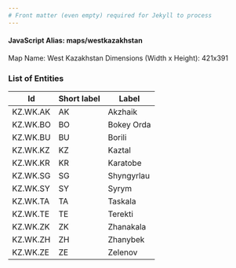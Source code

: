 ```yaml
---
# Front matter (even empty) required for Jekyll to process
---
```


#### JavaScript Alias: maps/westkazakhstan

Map Name: West Kazakhstan
Dimensions (Width x Height): 421x391





### List of Entities

 Id | Short label | Label
---|---|---
KZ.WK.AK|AK|Akzhaik
KZ.WK.BO|BO|Bokey Orda
KZ.WK.BU|BU|Borili
KZ.WK.KZ|KZ|Kaztal
KZ.WK.KR|KR|Karatobe
KZ.WK.SG|SG|Shyngyrlau
KZ.WK.SY|SY|Syrym
KZ.WK.TA|TA|Taskala
KZ.WK.TE|TE|Terekti
KZ.WK.ZK|ZK|Zhanakala
KZ.WK.ZH|ZH|Zhanybek
KZ.WK.ZE|ZE|Zelenov